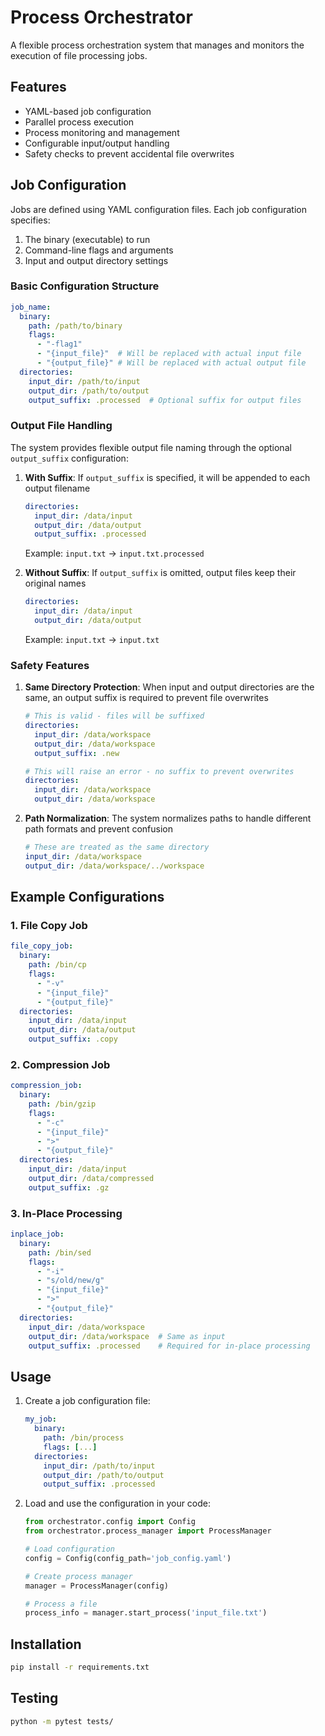 # Process Orchestrator

A flexible process orchestration system that manages and monitors the execution of file processing jobs.

## Features

- YAML-based job configuration
- Parallel process execution
- Process monitoring and management
- Configurable input/output handling
- Safety checks to prevent accidental file overwrites

## Job Configuration

Jobs are defined using YAML configuration files. Each job configuration specifies:

1. The binary (executable) to run
2. Command-line flags and arguments
3. Input and output directory settings

### Basic Configuration Structure

```yaml
job_name:
  binary:
    path: /path/to/binary
    flags:
      - "-flag1"
      - "{input_file}"  # Will be replaced with actual input file
      - "{output_file}" # Will be replaced with actual output file
  directories:
    input_dir: /path/to/input
    output_dir: /path/to/output
    output_suffix: .processed  # Optional suffix for output files
```

### Output File Handling

The system provides flexible output file naming through the optional `output_suffix` configuration:

1. **With Suffix**: If `output_suffix` is specified, it will be appended to each output filename
   ```yaml
   directories:
     input_dir: /data/input
     output_dir: /data/output
     output_suffix: .processed
   ```
   Example: `input.txt` → `input.txt.processed`

2. **Without Suffix**: If `output_suffix` is omitted, output files keep their original names
   ```yaml
   directories:
     input_dir: /data/input
     output_dir: /data/output
   ```
   Example: `input.txt` → `input.txt`

### Safety Features

1. **Same Directory Protection**: When input and output directories are the same, an output suffix is required to prevent file overwrites
   ```yaml
   # This is valid - files will be suffixed
   directories:
     input_dir: /data/workspace
     output_dir: /data/workspace
     output_suffix: .new

   # This will raise an error - no suffix to prevent overwrites
   directories:
     input_dir: /data/workspace
     output_dir: /data/workspace
   ```

2. **Path Normalization**: The system normalizes paths to handle different path formats and prevent confusion
   ```yaml
   # These are treated as the same directory
   input_dir: /data/workspace
   output_dir: /data/workspace/../workspace
   ```

## Example Configurations

### 1. File Copy Job
```yaml
file_copy_job:
  binary:
    path: /bin/cp
    flags:
      - "-v"
      - "{input_file}"
      - "{output_file}"
  directories:
    input_dir: /data/input
    output_dir: /data/output
    output_suffix: .copy
```

### 2. Compression Job
```yaml
compression_job:
  binary:
    path: /bin/gzip
    flags:
      - "-c"
      - "{input_file}"
      - ">"
      - "{output_file}"
  directories:
    input_dir: /data/input
    output_dir: /data/compressed
    output_suffix: .gz
```

### 3. In-Place Processing
```yaml
inplace_job:
  binary:
    path: /bin/sed
    flags:
      - "-i"
      - "s/old/new/g"
      - "{input_file}"
      - ">"
      - "{output_file}"
  directories:
    input_dir: /data/workspace
    output_dir: /data/workspace  # Same as input
    output_suffix: .processed    # Required for in-place processing
```

## Usage

1. Create a job configuration file:
   ```yaml
   my_job:
     binary:
       path: /bin/process
       flags: [...]
     directories:
       input_dir: /path/to/input
       output_dir: /path/to/output
       output_suffix: .processed
   ```

2. Load and use the configuration in your code:
   ```python
   from orchestrator.config import Config
   from orchestrator.process_manager import ProcessManager

   # Load configuration
   config = Config(config_path='job_config.yaml')

   # Create process manager
   manager = ProcessManager(config)

   # Process a file
   process_info = manager.start_process('input_file.txt')
   ```

## Installation

```bash
pip install -r requirements.txt
```

## Testing

```bash
python -m pytest tests/
